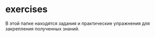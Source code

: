 # exercises
В этой папке находятся задания и практические упражнения для закрепления полученных знаний.
